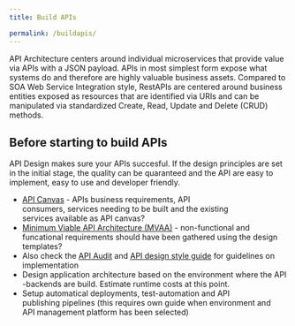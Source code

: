 ```yaml
---
title: Build APIs

permalink: /buildapis/
---
```


API Architecture centers around individual microservices that provide value via APIs with a JSON payload. APIs in most simplest form expose what systems do and therefore are highly valuable business assets. Compared to SOA Web Service Integration style, RestAPIs are centered around business entities exposed as resources that are identified via URIs and can be manipulated via standardized Create, Read, Update and Delete (CRUD) methods.

## Before starting to build APIs

API Design makes sure your APIs succesful. If the design principles are set in the initial stage, the quality can be quaranteed and the API are easy to implement, easy to use and developer friendly.

*   [API Canvas](apicanvas.md) - APIs business requirements, API consumers, services needing to be built and the existing services available as API canvas?
*   [Minimum Viable API Architecture (MVAA)](MinimumViableAPIArchitecture-MVAA.md) - non-functional and funcational requirements should have been gathered using the design templates?
*   Also check the [API Audit](apiaudit.md) and [API design style guide](APIDesignStyleGuide.md) for guidelines on implementation
*   Design application architecture based on the environment where the API -backends are build. Estimate runtime costs at this point.
*   Setup automatical deployments, test-automation and API publishing pipelines (this requires own guide when environment and API management platform has been selected)
